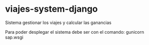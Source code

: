 # viajes-system-django
Sistema gestionar los viajes y calcular las ganancias

Para poder desplegar el sistema debe ser con el comando: gunicorn sap.wsgi
